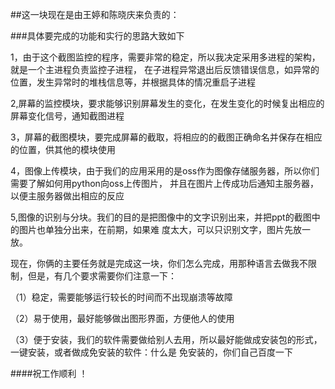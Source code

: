##这一块现在是由王婷和陈晓庆来负责的：

###具体要完成的功能和实行的思路大致如下

1，由于这个截图监控的程序，需要非常的稳定，所以我决定采用多进程的架构，就是一个主进程负责监控子进程，
在子进程异常退出后反馈错误信息，如异常的位置，发生异常时的堆栈信息等，并根据具体的情况重启子进程

2,屏幕的监控模块，要求能够识别屏幕发生的变化，在发生变化的时候复出相应的屏幕变化信号，通知截图进程

3，屏幕的截图模块，要完成屏幕的截取，将相应的的截图正确命名并保存在相应的位置，供其他的模块使用

4，图像上传模块，由于我们的应用采用的是oss作为图像存储服务器，所以你们需要了解如何用python向oss上传图片，
并且在图片上传成功后通知主服务器，以便主服务器做出相应的反应

5,图像的识别与分块。我们的目的是把图像中的文字识别出来，并把ppt的截图中的图片也单独分出来，在前期，如果难
度太大，可以只识别文字，图片先放一放。

现在，你俩的主要任务就是完成这一块，你们怎么完成，用那种语言去做我不限制，但是，有几个要求需要你们注意一下：

（1）稳定，需要能够运行较长的时间而不出现崩溃等故障

（2）易于使用，最好能够做出图形界面，方便他人的使用

（3）便于安装，我们的软件需要做给别人去用，所以最好能做成安装包的形式，一键安装，或者做成免安装的软件：什么是
免安装的，你们自己百度一下

####祝工作顺利 ！
